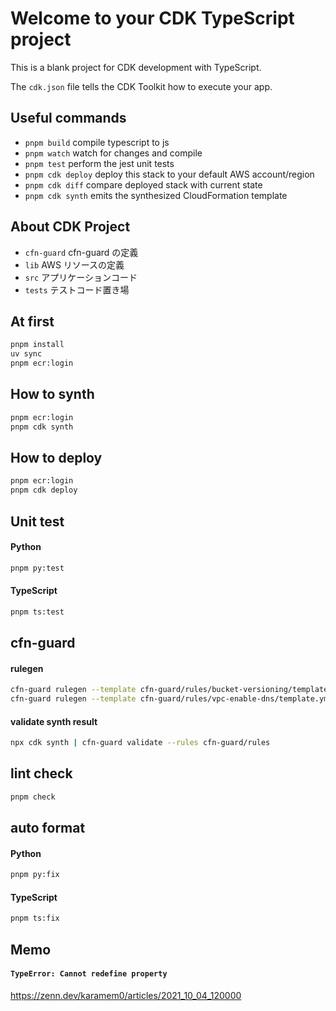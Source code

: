 # Welcome to your CDK TypeScript project

This is a blank project for CDK development with TypeScript.

The `cdk.json` file tells the CDK Toolkit how to execute your app.

## Useful commands

- `pnpm build` compile typescript to js
- `pnpm watch` watch for changes and compile
- `pnpm test` perform the jest unit tests
- `pnpm cdk deploy` deploy this stack to your default AWS account/region
- `pnpm cdk diff` compare deployed stack with current state
- `pnpm cdk synth` emits the synthesized CloudFormation template

## About CDK Project

- `cfn-guard` cfn-guard の定義
- `lib` AWS リソースの定義
- `src` アプリケーションコード
- `tests` テストコード置き場

## At first

```bash
pnpm install
uv sync
pnpm ecr:login
```

## How to synth

```bash
pnpm ecr:login
pnpm cdk synth
```

## How to deploy

```bash
pnpm ecr:login
pnpm cdk deploy
```

## Unit test

#### Python

```bash
pnpm py:test
```

#### TypeScript

```bash
pnpm ts:test
```

## cfn-guard

#### rulegen

```bash
cfn-guard rulegen --template cfn-guard/rules/bucket-versioning/template.yml --output cfn-guard/rules/bucket-versioning/bucket-versioning.guard
cfn-guard rulegen --template cfn-guard/rules/vpc-enable-dns/template.yml --output cfn-guard/rules/vpc-enable-dns/vpc-enable-dns.guard
```

#### validate synth result

```bash
npx cdk synth | cfn-guard validate --rules cfn-guard/rules
```

## lint check

```bash
pnpm check
```

## auto format

#### Python

```bash
pnpm py:fix
```

#### TypeScript

```bash
pnpm ts:fix
```

## Memo

#### `TypeError: Cannot redefine property`

https://zenn.dev/karamem0/articles/2021_10_04_120000
